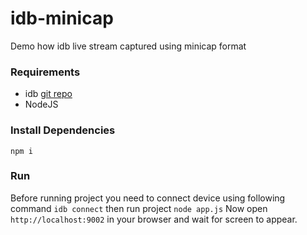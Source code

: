 # idb-minicap
Demo how idb live stream captured using minicap format

### Requirements
* idb [git repo](https://github.com/facebook/idb)
* NodeJS

### Install Dependencies
```npm i```

### Run
Before running project you need to connect device using following command 
```idb connect```
then run project 
```node app.js```
Now open ```http://localhost:9002``` in your browser and wait for screen to appear.
